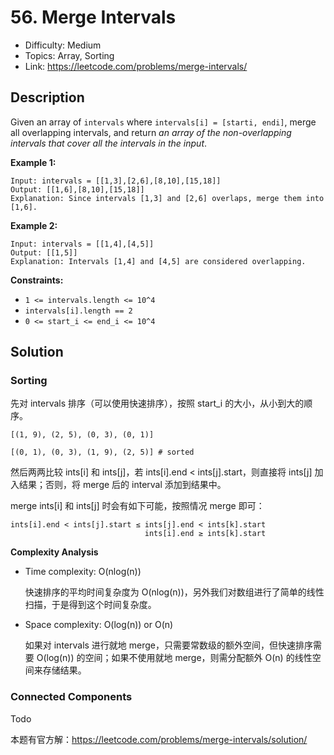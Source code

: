 # 56. Merge Intervals

- Difficulty: Medium
- Topics: Array, Sorting
- Link: https://leetcode.com/problems/merge-intervals/

## Description

Given an array of `intervals` where `intervals[i] = [starti, endi]`, merge all overlapping intervals, and return _an array of the non-overlapping intervals that cover all the intervals in the input_.

**Example 1:**

```
Input: intervals = [[1,3],[2,6],[8,10],[15,18]]
Output: [[1,6],[8,10],[15,18]]
Explanation: Since intervals [1,3] and [2,6] overlaps, merge them into [1,6].
```

**Example 2:**

```
Input: intervals = [[1,4],[4,5]]
Output: [[1,5]]
Explanation: Intervals [1,4] and [4,5] are considered overlapping.
```

**Constraints:**

- `1 <= intervals.length <= 10^4`
- `intervals[i].length == 2`
- `0 <= start_i <= end_i <= 10^4`

## Solution

### Sorting

先对 intervals 排序（可以使用快速排序），按照 start_i 的大小，从小到大的顺序。

```shell
[(1, 9), (2, 5), (0, 3), (0, 1)]

[(0, 1), (0, 3), (1, 9), (2, 5)] # sorted
```

然后两两比较 ints[i] 和 ints[j]，若 ints[i].end < ints[j].start，则直接将 ints[j] 加入结果；否则，将 merge 后的 interval 添加到结果中。

merge ints[i] 和 ints[j] 时会有如下可能，按照情况 merge 即可：

```shell
ints[i].end < ints[j].start ≤ ints[j].end < ints[k].start
                              ints[i].end ≥ ints[k].start​
```

**Complexity Analysis**

- Time complexity: O(nlog(n))

  快速排序的平均时间复杂度为 O(nlog(n))，另外我们对数组进行了简单的线性扫描，于是得到这个时间复杂度。

- Space complexity: O(log(n)) or O(n)

  如果对 intervals 进行就地 merge，只需要常数级的额外空间，但快速排序需要 O(log(n)) 的空间；如果不使用就地 merge，则需分配额外 O(n) 的线性空间来存储结果。

### Connected Components

Todo

本题有官方解：https://leetcode.com/problems/merge-intervals/solution/
